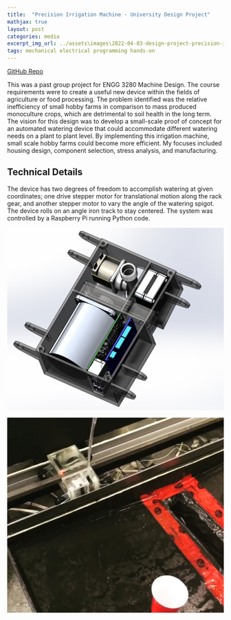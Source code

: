 ```yaml
---
title:  "Precision Irrigation Machine - University Design Project"
mathjax: true
layout: post
categories: media
excerpt_img_url: ../assets\images\2022-04-03-design-project-precision-irrigation-machine\Capture.jpg
tags: mechanical electrical programming hands-on
---
```


[GitHub Repo](https://github.com/orion-miller/University-of-Guelph-Projects/tree/main/Design_Project-Precision_Irrigation_Machine)

This was a past group project for ENGG 3280 Machine Design. The course requirements were to create a useful new device within the fields of agriculture or food processing. The problem identified was the relative inefficiency of small hobby farms in comparison to mass produced monoculture crops, which are detrimental to soil health in the long term. The vision for this design was to develop a small-scale proof of concept for an automated watering device that could accommodate different watering needs on a plant to plant level. By implementing this irrigation machine, small scale hobby farms could become more efficient. My focuses included housing design, component selection, stress analysis, and manufacturing.

## Technical Details
The device has two degrees of freedom to accomplish watering at given coordinates; one drive stepper motor for translational motion along the rack gear, and another stepper motor to vary the angle of the watering spigot. The device rolls on an angle iron track to stay centered. The system was controlled by a Raspberry Pi running Python code.

![1](/assets\images\2022-04-03-design-project-precision-irrigation-machine\Bottom.jpg)

![2](/assets\images\2022-04-03-design-project-precision-irrigation-machine\Capture.jpg)



